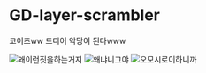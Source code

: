 # GD-layer-scrambler
코이츠ww 드디어 악당이 된다www

![왜이런짓을하는거지](.img/icon_22-8.png)
![왜냐니그야](.img/icon_23-8.png)
![오모시로이하니까](.img/icon_24-8.png)
